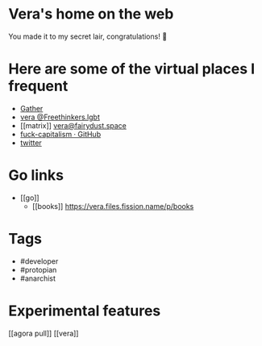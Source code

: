 # Vera's home on the web
You made it to my secret lair, congratulations! 🎉

# Here are some of the virtual places I frequent
-	[Gather](https://gather.town/app/UIn5AAlVh3IUSKiP/home)
-	[vera @Freethinkers.lgbt](https://vera@freethinkers.lgbt)
-	[[matrix]] vera@fairydust.space
-	[fuck-capitalism · GitHub](https://github.com/fuck-capitalism)
-	[twitter](https://twitter.com/moonlion_eth)

# Go links
- [[go]] 
	- [[books]] https://vera.files.fission.name/p/books


# Tags
-	#developer
-	#protopian
-	#anarchist

# Experimental features
[[agora pull]] [[vera]]
